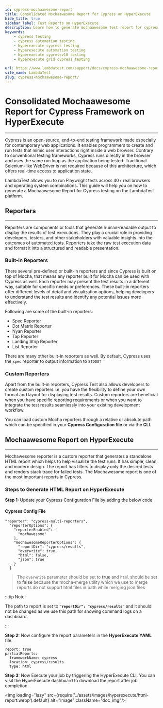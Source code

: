 ```yaml
---
id: cypress-mochaawesome-report
title: Consolidated Mochaawesome Report for Cypress on HyperExecute
hide_title: true
sidebar_label: Test Reports on HyperExecute
description: Learn how to generate mochaawesome test report for cypress framework testing on lambdatest and download the reports from the dashboard
keywords:
    - cypress testing
    - cypress automation testing
    - hyperexecute cypress testing
    - hyperexecute automation testing
    - hyperexecute cypressv10 testing
    - hyperexecute grid cypress testing
  
url: https://www.lambdatest.com/support/docs/cypress-mochaawesome-report/
site_name: LambdaTest
slug: cypress-mochaawesome-report/
---
```

<script type="application/ld+json"
      dangerouslySetInnerHTML={{ __html: JSON.stringify({
       "@context": "https://schema.org",
        "@type": "BreadcrumbList",
        "itemListElement": [{
          "@type": "ListItem",
          "position": 1,
          "name": "LambdaTest",
          "item": "https://www.lambdatest.com"
        },{
          "@type": "ListItem",
          "position": 2,
          "name": "Support",
          "item": "https://www.lambdatest.com/support/docs/"
        },{
          "@type": "ListItem",
          "position": 3,
          "name": "Playwright Testing With Playwright Test",
          "item": "https://www.lambdatest.com/support/docs/cypress-mochaawesome-report/"
        }]
      })
    }}
></script>

# Consolidated Mochaawesome Report for Cypress Framework on HyperExecute 
* * *
Cypress is an open-source, end-to-end testing framework made especially for contemporary web applications. It enables programmers to create and run tests that mimic user interactions right inside a web browser. Contrary to conventional testing frameworks, Cypress runs directly in the browser and uses the same run loop as the application being tested. Traditional Selenium-like WebDriver is not required because of this architecture, which offers real-time access to application state.

LambdaTest allows you to run Playwright tests across 40+ real browsers and operating system combinations. This guide will help you on how to generate a Mochaawesome Report for Cypress testing on the LambdaTest platform.

## Reporters
***

Reporters are components or tools that generate human-readable output to display the results of test executions. They play a crucial role in providing developers, testers, and other stakeholders with valuable insights into the outcomes of automated tests. Reporters take the raw test execution data and format it into a structured and readable presentation.

### Built-in Reporters
There several pre-defined or built-in reporters and since Cypress is built on top of Mocha, that means any reporter built for Mocha can be used with Cypress as well. Each reporter may present the test results in a different way, suitable for specific needs or preferences. These built-in reporters offer different levels of detail and visualization options, helping developers to understand the test results and identify any potential issues more effectively.
>
Following are some of the built-in reporters:
- Spec Reporter
- Dot Matrix Reporter
- Nyan Reporter
- Tap Reporter
- Landing Strip Reporter
- List Reporter

There are many other built-in reporters as well. By default, Cypress uses the `spec` reporter to output information to `STDOUT`

### Custom Reporters
Apart from the built-in reporters, Cypress Test also allows developers to create custom reporters i.e. you have the flexibility to define your own format and layout for displaying test results. Custom reporters are beneficial when you have specific reporting requirements or when you want to integrate the test results seamlessly into your existing development workflow.

You can load custom Mocha reporters through a relative or absolute path which can be specified in your **Cypress Configuration file** or via the **CLI**.

## Mochaawesome Report on HyperExecute
***

Mochawesome reporter is a custom reporter that generates a standalone HTML report which helps to help visualize the test runs. It has simple, clean, and modern design. The report has filters to display only the desired tests and renders stack trace for failed tests. The Mochawesome report is one of the most important reports in Cypress.

### Steps to Generate HTML Report on HyperExecute

**Step 1:** Update your Cypress Configuration File by adding the below code

#### Cypress Config File
```
"reporter": "cypress-multi-reporters",
  "reporterOptions": {
    "reporterEnabled": [
      "mochawesome"
    ],
    "mochawesomeReporterOptions": {
      "reportDir": "cypress/results",
      "overwrite": true,
      "html": false,
      "json": true
    }
  }
```

> The `overwrite` parameter should be set to **true** and `html` should be set to **false** because the mocha-merge utility which we use to merge reports do not support html files in path while merging json files

:::tip Note

The path to report is set to **``"reportDir": "cypress/results"``** and it should not be changed as we use this path for showing command logs on a dashboard.

:::

**Step 2:** Now configure the report parameters in the **HyperExecute YAML** file.

```
report: true
partialReports:
  frameworkName: cypress
  location: cypress/results
  type: html
```

**Step 3:** Now Execute your job by triggering the HyperExecute CLI. You can  visit the HyperExecute dashboard to download the report after job completion.

<img loading="lazy" src={require('../assets/images/hyperexecute/html-report.webp').default} alt="Image" className="doc_img"/> 